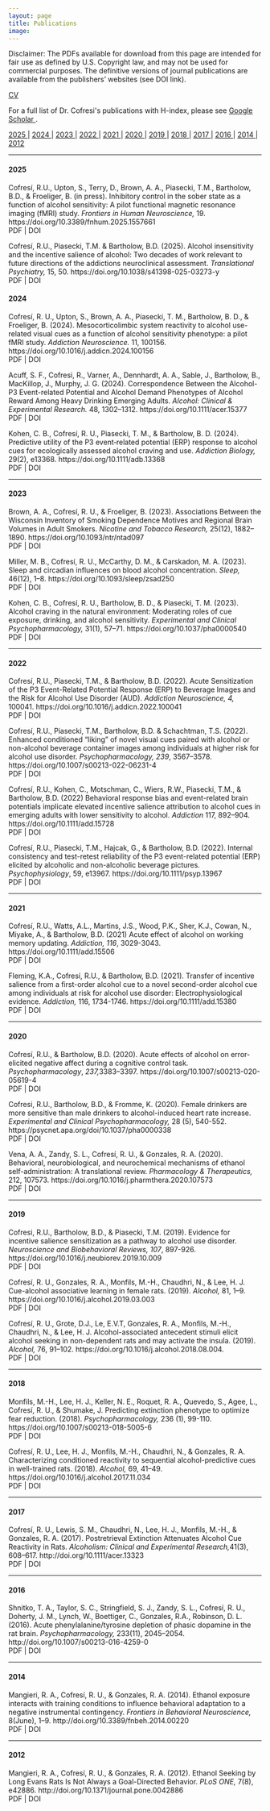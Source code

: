 ```yaml
---
layout: page
title: Publications
image: 
---
```

<p> Disclaimer: The PDFs available for download from this page are intended for fair use as defined by U.S. Copyright law, and may not be used for commercial purposes. The definitive versions of journal publications are available from the publishers’ websites (see DOI link). </p>

<a href="assets/docs/cofresi_cv_feb2025.pdf" class="button special icon fa-download">CV</a>   

For a full list of Dr. Cofresi's publications with H-index, please see <a href="https://scholar.google.com/citations?user=nRAErPEAAAAJ&hl=en" class="icon fa-graduation-cap" target="_blank">Google Scholar </a>.



<!-- Years -->
<p class="text-center">
<!-- <a href="#InPress"> In Press <i class="fa fa-arrow-circle-o-down icons"></i></a> | -->
<a href="#2025"> 2025 <i class="fa fa-arrow-circle-o-down icons"></i></a> |
<a href="#2024"> 2024 <i class="fa fa-arrow-circle-o-down icons"></i></a> |
<a href="#2023"> 2023 <i class="fa fa-arrow-circle-o-down icons"></i></a> |
<a href="#2022"> 2022 <i class="fa fa-arrow-circle-o-down icons"></i></a> |
<a href="#2021"> 2021 <i class="fa fa-arrow-circle-o-down icons"></i></a> | 
<a href="#2020"> 2020 <i class="fa fa-arrow-circle-o-down icons"></i></a> | 
<a href="#2019"> 2019 <i class="fa fa-arrow-circle-o-down icons"></i></a> | 
<a href="#2018"> 2018 <i class="fa fa-arrow-circle-o-down icons"></i></a> | 
<a href="#2017"> 2017 <i class="fa fa-arrow-circle-o-down icons"></i></a> | 
<a href="#2016"> 2016 <i class="fa fa-arrow-circle-o-down icons"></i></a> | 
<a href="#2014"> 2014 <i class="fa fa-arrow-circle-o-down icons"></i></a> | 
<a href="#2012"> 2012 <i class="fa fa-arrow-circle-o-down icons"></i></a>   
</p>

<hr class="major" />


<!-- #### <a id="InPress">  In Press </a> -->




#### <a id="2025">  2025 </a>
<p> <i class="fa fa-chevron-right" aria-hidden="true"></i>
Cofresí, R.U., Upton, S., Terry, D., Brown, A. A., Piasecki, T.M., Bartholow, B.D., & Froeliger, B. (in press). Inhibitory control in the sober state as a function of alcohol sensitivity: A pilot functional magnetic resonance imaging (fMRI) study. <em>Frontiers in Human Neuroscience,</em> 19. https://doi.org/10.3389/fnhum.2025.1557661
<br/>
<a href="assets/docs/pub/cofresi_et_al_2025_fmri.pdf" target="_blank" rel="noopener noreferrer"> <i class="fa fa-download icons"></i> </a>PDF 
	| <a href="https://doi.org/10.3389/fnhum.2025.1557661" target="_blank" rel="noopener noreferrer"> <i class="fa fa-external-link" aria-hidden="true"></i></a> DOI </p>	
	
	
	
<p> <i class="fa fa-chevron-right" aria-hidden="true"></i>
Cofresí, R.U., Piasecki, T.M. & Bartholow, B.D. (2025). Alcohol insensitivity and the incentive salience of alcohol: Two decades of work relevant to future directions of the addictions neuroclinical assessment. <em>Translational Psychiatry,</em> 15, 50. https://doi.org/10.1038/s41398-025-03273-y
<br/>
<a href="assets/docs/pub/Cofres-_et_al-2025-Translational_Psychiatry.pdf" target="_blank" rel="noopener noreferrer"> <i class="fa fa-download icons"></i> </a>PDF 
	| <a href="https://doi.org/10.1038/s41398-025-03273-y" target="_blank" rel="noopener noreferrer"> <i class="fa fa-external-link" aria-hidden="true"></i></a> DOI </p>



#### <a id="2024">  2024 </a>

<p> <i class="fa fa-chevron-right" aria-hidden="true"></i>
Cofresí, R. U., Upton, S., Brown, A. A., Piasecki, T. M., Bartholow, B. D., & Froeliger, B. (2024). Mesocorticolimbic system reactivity to alcohol use-related visual cues as a function of alcohol sensitivity phenotype: a pilot fMRI study. <em>Addiction Neuroscience.</em> 11, 100156. https://doi.org/10.1016/j.addicn.2024.100156 
<br/>
<a href="assets/docs/pub/Cofresí et al._2024_Mesocorticolimbic system reactivity to alcohol use-related visual cues as a function of alcohol sensitivity phenoty.pdf" target="_blank" rel="noopener noreferrer"> <i class="fa fa-download icons"></i> </a>PDF 
	| <a href="https://doi.org/10.1016/j.addicn.2024.100156" target="_blank" rel="noopener noreferrer"> <i class="fa fa-external-link" aria-hidden="true"></i></a> DOI </p>
	

<p> <i class="fa fa-chevron-right" aria-hidden="true"></i>
Acuff, S. F., Cofresi, R., Varner, A., Dennhardt, A. A., Sable, J., Bartholow, B., MacKillop, J., Murphy, J. G. (2024). Correspondence Between the Alcohol-P3 Event-related Potential and Alcohol Demand Phenotypes of Alcohol Reward Among Heavy Drinking Emerging Adults. <em>Alcohol: Clinical & Experimental Research.</em> 48, 1302–1312. https://doi.org/10.1111/acer.15377
<br/>
<a href="assets/docs/pub/Acuff et al._2024_Correspondence between the alcohol-P3 event-related potential and alcohol reward phenotypes among young adults.pdf" target="_blank" rel="noopener noreferrer"> <i class="fa fa-download icons"></i> </a>PDF 
	| <a href="https://doi.org/10.1111/acer.15377" target="_blank" rel="noopener noreferrer"> <i class="fa fa-external-link" aria-hidden="true"></i></a> DOI </p>
	
 
<p> <i class="fa fa-chevron-right" aria-hidden="true"></i>
Kohen, C. B., Cofresí, R. U., Piasecki, T. M., & Bartholow, B. D. (2024). Predictive utility of the P3 event‐related potential (ERP) response to alcohol cues for ecologically assessed alcohol craving and use. 
<em>Addiction Biology,</em> 29(2), e13368. https://doi.org/10.1111/adb.13368 
<br/>
<a href="assets/docs/pub/Kohen et al._2024_Predictive utility of the P3 event‐related potential (ERP) response to alcohol cues for ecologically assessed alcoho.pdf" target="_blank" rel="noopener noreferrer"> <i class="fa fa-download icons"></i> </a>PDF 
	| <a href="https://doi.org/10.1111/adb.13368" target="_blank" rel="noopener noreferrer"> <i class="fa fa-external-link" aria-hidden="true"></i></a> DOI </p>
			        
			       
<hr class="major" />

#### <a id="2023">  2023 </a>

<p> <i class="fa fa-chevron-right" aria-hidden="true"></i>
Brown, A. A., Cofresí, R. U., & Froeliger, B. (2023). Associations Between the Wisconsin Inventory of Smoking Dependence Motives and Regional Brain Volumes in Adult Smokers. 
<em>Nicotine and Tobacco Research,</em> 25(12), 1882–1890. https://doi.org/10.1093/ntr/ntad097 
<br/>
<a href="assets/docs/pub/Brown, Cofresí, Froeliger_2023_Associations between the Wisconsin Inventory of Smoking Dependence Motives (WISDM-68) and Regional Brain.pdf" target="_blank" rel="noopener noreferrer"> <i class="fa fa-download icons"></i> </a>PDF 
	| <a href="https://doi.org/10.1093/ntr/ntad097" target="_blank" rel="noopener noreferrer"> <i class="fa fa-external-link" aria-hidden="true"></i></a> DOI </p>
 
<p> <i class="fa fa-chevron-right" aria-hidden="true"></i>
Miller, M. B., Cofresí, R. U., McCarthy, D. M., & Carskadon, M. A. (2023). Sleep and circadian influences on blood alcohol concentration. 
<em>Sleep,</em> 46(12), 1–8. https://doi.org/10.1093/sleep/zsad250 
<br/>
<a href="assets/docs/pub/miller (2023 SLEEP) sleep circadian influence on BAC.pdf" target="_blank" rel="noopener noreferrer"> <i class="fa fa-download icons"></i> </a>PDF 
	| <a href="https://doi.org/10.1093/sleep/zsad250" target="_blank" rel="noopener noreferrer"> <i class="fa fa-external-link" aria-hidden="true"></i></a> DOI </p>
 
<p> <i class="fa fa-chevron-right" aria-hidden="true"></i>
Kohen, C. B., Cofresí, R. U., Bartholow, B. D., & Piasecki, T. M. (2023). Alcohol craving in the natural environment: Moderating roles of cue exposure, drinking, and alcohol sensitivity. 
<em>Experimental and Clinical Psychopharmacology,</em> 31(1), 57–71. https://doi.org/10.1037/pha0000540 
<br/>
<a href="assets/docs/pub/Kohen_et_al_2023.pdf" target="_blank" rel="noopener noreferrer"> <i class="fa fa-download icons"></i> </a>PDF 
	| <a href="https://doi.org/10.1037/pha0000540" target="_blank" rel="noopener noreferrer"> <i class="fa fa-external-link" aria-hidden="true"></i></a> DOI </p>
			        
			       
<hr class="major" />
			        
#### <a id="2022"> 2022 </a>

<p> <i class="fa fa-chevron-right" aria-hidden="true"></i>
Cofresí, R.U., Piasecki, T.M., & Bartholow, B.D. (2022). 
Acute Sensitization of the P3 Event-Related Potential Response (ERP) to Beverage Images and the Risk for Alcohol Use Disorder (AUD). 
<em>Addiction Neuroscience, 4,</em> 100041. https://doi.org/10.1016/j.addicn.2022.100041
<br/>
<a href="/assets/docs/pub/Cofresi_TxT_ACR-P3_AddictionNeuroscience_2022.pdf" target="_blank" rel="noopener noreferrer"> <i class="fa fa-download icons"></i> </a>PDF | <a href="https://doi.org/10.1016/j.addicn.2022.100041" target="_blank" rel="noopener noreferrer"> <i class="fa fa-external-link" aria-hidden="true"></i></a> DOI 
</p>

<p> <i class="fa fa-chevron-right" aria-hidden="true"></i>
 Cofresí, R.U., Piasecki, T.M., Bartholow, B.D. & Schachtman, T.S. (2022).
 Enhanced conditioned “liking” of novel visual cues paired with alcohol or non-alcohol beverage container images among individuals at higher risk for alcohol use disorder. 
               <em>Psychopharmacology, 239</em>, 3567–3578. https://doi.org/10.1007/s00213-022-06231-4 
               <br/>
			        <a href="/assets/docs/pub/Cofresi_conditioned%20association_Psychopharm_2022.pdf" target="_blank" rel="noopener noreferrer"> <i class="fa fa-download icons"></i> </a>PDF 
			        | <a href="https://doi.org/10.1007/s00213-022-06231-4" target="_blank" rel="noopener noreferrer"> <i class="fa fa-external-link" aria-hidden="true"></i></a> DOI
                </p>
	    
<p>  <i class="fa fa-chevron-right" aria-hidden="true"></i>
Cofresí, R.U., Kohen, C., Motschman, C., Wiers, R.W., Piasecki, T.M., & Bartholow, B.D. (2022)
Behavioral response bias and event-related brain potentials implicate elevated incentive salience attribution to alcohol cues in emerging adults with lower sensitivity to alcohol. 
<em>Addiction</em>  117, 892–904. https://doi.org/10.1111/add.15728
 <br/>
<a href="assets/docs/pub/Cofresi2022-Addiction-Behavioral.pdf" target="_blank" rel="noopener noreferrer"> <i class="fa fa-download icons"></i> </a>PDF | <a href="https://doi.org/10.1111/add.15728" target="_blank" rel="noopener noreferrer"> <i class="fa fa-external-link" aria-hidden="true"></i></a> DOI </p>
			      
<p>  <i class="fa fa-chevron-right" aria-hidden="true"></i>
Cofresí, R.U., Piasecki, T.M., Hajcak, G., & Bartholow, B.D. (2022). 
Internal consistency and test-retest reliability of the P3 event-related potential (ERP) elicited by alcoholic and non-alcoholic beverage pictures. 
<em>Psychophysiology</em>, 59, e13967. https://doi.org/10.1111/psyp.13967
<br/>
<a href="assets/docs/pub/Cofresi2021 Internal consistency and test-retest reliability of the P3.pdf" target="_blank" rel="noopener noreferrer"> <i class="fa fa-download icons"></i> </a>PDF 
| <a href="https://doi.org/10.1111/psyp.13967" target="_blank" rel="noopener noreferrer"> <i class="fa fa-external-link" aria-hidden="true"></i></a> DOI </p> 
				

<hr class="major" />

#### <a id="2021"> 2021 </a>
				
<p>  <i class="fa fa-chevron-right" aria-hidden="true"></i>
Cofresí, R.U., Watts, A.L., Martins, J.S., Wood, P.K., Sher, K.J., Cowan, N., Miyake, A., & Bartholow, B.D. (2021) 
Acute effect of alcohol on working memory updating. 
<em>Addiction, 116</em>, 3029-3043. https://doi.org/10.1111/add.15506
<br/>
<a href="assets/docs/pub/Cofresi et al._2021_Acute effect of alcohol on working memory updating.pdf" target="_blank" rel="noopener noreferrer"> <i class="fa fa-download icons"></i> </a>PDF | <a href="https://doi.org/10.1111/add.15506" target="_blank" rel="noopener noreferrer"> <i class="fa fa-external-link" aria-hidden="true"></i></a> DOI </p> 
	     
<p>  <i class="fa fa-chevron-right" aria-hidden="true"></i>
Fleming, K.A., Cofresí, R.U., &amp; Bartholow, B.D. (2021). 
Transfer of incentive salience from a first-order alcohol cue to a novel second-order alcohol cue among individuals at risk for alcohol use disorder: Electrophysiological evidence. 
<em>Addiction, </em>116, 1734-1746. https://doi.org/10.1111/add.15380
<br/>
<a href="assets/docs/pub/fleming_etal-2021-_transfer-of-incentive-salience_addiction.pdf" target="_blank" rel="noopener noreferrer"> <i class="fa fa-download icons"></i> </a>PDF | <a href="https://doi.org/10.1111/add.15380" target="_blank" rel="noopener noreferrer"> <i class="fa fa-external-link" aria-hidden="true"></i></a> DOI </p> 
					
					
					
<hr class="major" />



#### <a id="2020"> 2020 </a>
			   
			   
<p>  <i class="fa fa-chevron-right" aria-hidden="true"></i>
Cofresí, R.U., &amp; Bartholow, B.D. (2020). 
Acute effects of alcohol on error-elicited negative affect during a cognitive control task. 
<em>Psychopharmacology</em>, <em>237,</em>3383–3397. https://doi.org/10.1007/s00213-020-05619-4
<br/>
<a href="assets/docs/pub/Cofresi-Bartholow2020_AcuteEffectsOfAlcoholOnError-elicited-NA.pdf" target="_blank" rel="noopener noreferrer"> <i class="fa fa-download icons"></i> </a>PDF | <a href="https://doi.org/10.1007/s00213-020-05619-4" target="_blank" rel="noopener noreferrer"> <i class="fa fa-external-link" aria-hidden="true"></i></a> DOI </p> 
			
			
<p>  <i class="fa fa-chevron-right" aria-hidden="true"></i>
Cofresi, R.U., Bartholow, B.D., &amp; Fromme, K. (2020). 
Female drinkers are more sensitive than male drinkers to alcohol-induced heart rate increase. 
<em>Experimental and Clinical Psychopharmacology, </em>28 (5), 540-552. https://psycnet.apa.org/doi/10.1037/pha0000338
<br/>
<a href="assets/docs/pub/Cofresi-Bartholow-Fromme_2020_Female_Drinkers.pdf" target="_blank" rel="noopener noreferrer"> <i class="fa fa-download icons"></i> </a>PDF | <a href="https://psycnet.apa.org/doi/10.1037/pha0000338" target="_blank" rel="noopener noreferrer"> <i class="fa fa-external-link" aria-hidden="true"></i></a> DOI </p> 

<p>  <i class="fa fa-chevron-right" aria-hidden="true"></i>
Vena, A. A., Zandy, S. L., Cofresí, R. U., & Gonzales, R. A. (2020). Behavioral, neurobiological, and neurochemical mechanisms of ethanol self-administration: A translational review. 
<em>Pharmacology & Therapeutics,</em> 212, 107573. https://doi.org/10.1016/j.pharmthera.2020.107573
<br/>
<a href="assets/docs/pub/Vena_et_al_2020.pdf" target="_blank" rel="noopener noreferrer"> <i class="fa fa-download icons"></i> </a>PDF | <a href="https://doi.org/10.1016/j.pharmthera.2020.107573" target="_blank" rel="noopener noreferrer"> <i class="fa fa-external-link" aria-hidden="true"></i></a> DOI </p> 

	      
	      
	      
<hr class="major" />


#### <a id="2019"> 2019 </a>
                
<p>  <i class="fa fa-chevron-right" aria-hidden="true"></i>
Cofresi, R.U., Bartholow, B.D., &amp; Piasecki, T.M. (2019). 
Evidence for incentive salience sensitization as a pathway to alcohol use disorder. 
<em>Neuroscience and Biobehavioral Reviews, 107</em>, 897-926. https://doi.org/10.1016/j.neubiorev.2019.10.009
<br/> 
<a href="assets/docs/pub/cofresi_bartholow_piasecki_2019_ist_and_aud.pdf" target="_blank" rel="noopener noreferrer">  <i class="fa fa-download icons"></i> </a>PDF | <a href="https://doi.org/10.1016/j.neubiorev.2019.10.009" target="_blank" rel="noopener noreferrer"> <i class="fa fa-external-link" aria-hidden="true"></i></a> DOI </p> 


<p>  <i class="fa fa-chevron-right" aria-hidden="true"></i>
Cofresí, R. U., Gonzales, R. A., Monfils, M.-H., Chaudhri, N., & Lee, H. J. Cue-alcohol associative learning in female rats. (2019). 
<em>Alcohol,</em> 81, 1–9. https://doi.org/10.1016/j.alcohol.2019.03.003
<br/>
<a href="assets/docs/pub/cofresi2019_cue.pdf" target="_blank" rel="noopener noreferrer"><i class="fa fa-download icons"></i> </a>PDF | <a href="https://doi.org/10.1016/j.alcohol.2019.03.003" target="_blank" rel="noopener noreferrer"> <i class="fa fa-external-link" aria-hidden="true"></i></a> DOI </p> 



<p>  <i class="fa fa-chevron-right" aria-hidden="true"></i>
Cofresí, R. U., Grote, D.J., Le, E.V.T, Gonzales, R. A., Monfils, M.-H., Chaudhri, N., & Lee, H. J. Alcohol-associated antecedent stimuli elicit alcohol seeking in non-dependent rats and may activate the insula. (2019). 
<em>Alcohol,</em> 76, 91–102. https://doi.org/10.1016/j.alcohol.2018.08.004.
<br/>
<a href="assets/docs/pub/cofresi2019_alcohol.pdf" target="_blank" rel="noopener noreferrer"><i class="fa fa-download icons"></i> </a>PDF | <a href="https://doi.org/10.1016/j.alcohol.2018.08.004" target="_blank" rel="noopener noreferrer"> <i class="fa fa-external-link" aria-hidden="true"></i></a> DOI </p> 



<hr class="major" />


#### <a id="2018"> 2018 </a>

<p>  <i class="fa fa-chevron-right" aria-hidden="true"></i>
Monfils, M.-H., Lee, H. J., Keller, N. E., Roquet, R. A., Quevedo, S., Agee, L., Cofresí, R. U., & Shumake, J. Predicting extinction phenotype to optimize fear reduction. (2018). 
<em>Psychopharmacology, </em>236 (1), 99-110. https://doi.org/10.1007/s00213-018-5005-6
<br/>
<a href="assets/docs/pub/Monfils_et_al_2018.pdf" target="_blank" rel="noopener noreferrer"><i class="fa fa-download icons"></i> </a>PDF | <a href="https://doi.org/10.1007/s00213-018-5005-6" target="_blank" rel="noopener noreferrer"> <i class="fa fa-external-link" aria-hidden="true"></i></a> DOI </p> 


<p>  <i class="fa fa-chevron-right" aria-hidden="true"></i>
Cofresí, R. U., Lee, H. J., Monfils, M.-H., Chaudhri, N., & Gonzales, R. A. Characterizing conditioned reactivity to sequential alcohol-predictive cues in well-trained rats. (2018). 
<em>Alcohol, </em>69, 41–49. https://doi.org/10.1016/j.alcohol.2017.11.034
<br/>
<a href="assets/docs/pub/cofresi2018.pdf" target="_blank" rel="noopener noreferrer"><i class="fa fa-download icons"></i> </a>PDF | <a href="https://doi.org/10.1016/j.alcohol.2017.11.034" target="_blank" rel="noopener noreferrer"> <i class="fa fa-external-link" aria-hidden="true"></i></a> DOI </p> 



<hr class="major" />

#### <a id="2017"> 2017 </a>

<p>  <i class="fa fa-chevron-right" aria-hidden="true"></i>
Cofresí, R. U., Lewis, S. M., Chaudhri, N., Lee, H. J., Monfils, M.-H., & Gonzales, R. A. (2017). Postretrieval Extinction Attenuates Alcohol Cue Reactivity in Rats. 
<em>Alcoholism: Clinical and Experimental Research,</em>41(3), 608–617. http://doi.org/10.1111/acer.13323
<br/>
<a href="assets/docs/pub/Cofresi2017.pdf" target="_blank" rel="noopener noreferrer"><i class="fa fa-download icons"></i> </a>PDF | <a href="http://doi.org/10.1111/acer.13323" target="_blank" rel="noopener noreferrer"> <i class="fa fa-external-link" aria-hidden="true"></i></a> DOI </p> 




<hr class="major" />

#### <a id="2016"> 2016 </a>

<p>  <i class="fa fa-chevron-right" aria-hidden="true"></i>
Shnitko, T. A., Taylor, S. C., Stringfield, S. J., Zandy, S. L., Cofresí, R. U., Doherty, J. M., Lynch, W., Boettiger, C., Gonzales, R.A., Robinson, D. L. (2016). Acute phenylalanine/tyrosine depletion of phasic dopamine in the rat brain. 
<em> Psychopharmacology, </em>233(11), 2045–2054. http://doi.org/10.1007/s00213-016-4259-0
<br/>
<a href="assets/docs/pub/Shnitko_et_al_2016.pdf" target="_blank" rel="noopener noreferrer"><i class="fa fa-download icons"></i> </a>PDF | <a href="http://doi.org/10.1007/s00213-016-4259-0" target="_blank" rel="noopener noreferrer"> <i class="fa fa-external-link" aria-hidden="true"></i></a> DOI </p> 




<hr class="major" />

#### <a id="2014"> 2014 </a>

<p>  <i class="fa fa-chevron-right" aria-hidden="true"></i>
Mangieri, R. A., Cofresí, R. U., & Gonzales, R. A. (2014). Ethanol exposure interacts with training conditions to influence behavioral adaptation to a negative instrumental contingency. 
<em>Frontiers in Behavioral Neuroscience, </em> 8(June), 1–9. http://doi.org/10.3389/fnbeh.2014.00220
<br/>
<a href="assets/docs/pub/Mangieri_et_al_2014.pdf" target="_blank" rel="noopener noreferrer"><i class="fa fa-download icons"></i> </a>PDF | <a href="http://doi.org/10.3389/fnbeh.2014.00220" target="_blank" rel="noopener noreferrer"> <i class="fa fa-external-link" aria-hidden="true"></i></a> DOI </p> 





<hr class="major" />

#### <a id="2012"> 2012 </a>

<p>  <i class="fa fa-chevron-right" aria-hidden="true"></i>
Mangieri, R. A., Cofresí, R. U., & Gonzales, R. A. (2012). Ethanol Seeking by Long Evans Rats Is Not Always a Goal-Directed Behavior. 
<em>PLoS ONE, </em> 7(8), e42886. http://doi.org/10.1371/journal.pone.0042886
<br/>
<a href="assets/docs/pub/Mangieri_et_al_2012.pdf" target="_blank" rel="noopener noreferrer"><i class="fa fa-download icons"></i> </a>PDF  | <a href="http://doi.org/10.1371/journal.pone.0042886" target="_blank" rel="noopener noreferrer"> <i class="fa fa-external-link" aria-hidden="true"></i></a> DOI </p> 


